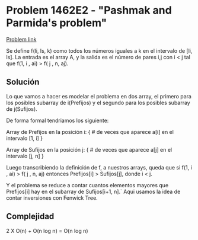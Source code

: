 # Problem 1462E2 - "Pashmak and Parmida's problem"

[Problem link](https://codeforces.com/problemset/problem/459/D)

Se define f(li, ls, k) como todos los números iguales a k en el intervalo de [li, ls].
La entrada es el array A, y la salida es el número de pares i,j con i < j tal que f(1, i , ai) > f( j , n, aj).

## Solución

Lo que vamos a hacer es modelar el problema en dos array, el primero para los posibles subarray de i(Prefijos) y el segundo para los posibles subarray de j(Sufijos).

De forma formal tendriamos los siguiente:

Array de Prefijos en la posición i: { # de veces que aparece a[i] en el intervalo [1, i]
}

Array de Sufijos en la posición j: { # de veces que aparece a[j] en el intervalo [j, n]
}

Luego transcribiendo la definición de f, a nuestros arrays, queda que si f(1, i , ai) > f( j , n, aj) entonces Prefijos[i] > Sufijos[j], donde i < j.

Y el problema se reduce a contar cuantos elementos mayores que Prefijos[i] hay en el subarray de Sufijos[i+1, n].`
Aqui usamos la idea de contar inversiones con Fenwick Tree.

## Complejidad

2 X O(n) + O(n log n) = O(n log n) 
